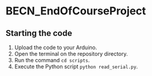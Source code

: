# BECN_EndOfCourseProject

## Starting the code

1. Upload the code to your Arduino.
2. Open the terminal on the repository directory.
3. Run the command `cd scripts`.
4. Execute the Python script `python read_serial.py`.
